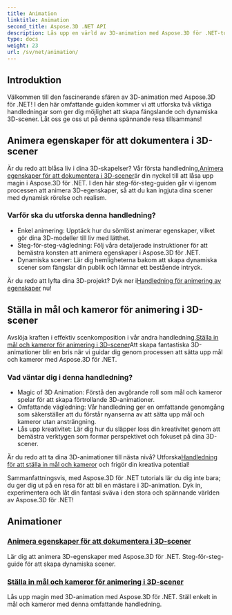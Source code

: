 ```yaml
---
title: Animation
linktitle: Animation
second_title: Aspose.3D .NET API
description: Lås upp en värld av 3D-animation med Aspose.3D för .NET-tutorials. Lär dig att animera egenskaper och ställa in mål och kameror för dynamiska scener utan ansträngning.
type: docs
weight: 23
url: /sv/net/animation/
---
```

## Introduktion

Välkommen till den fascinerande sfären av 3D-animation med Aspose.3D för .NET! I den här omfattande guiden kommer vi att utforska två viktiga handledningar som ger dig möjlighet att skapa fängslande och dynamiska 3D-scener. Låt oss ge oss ut på denna spännande resa tillsammans!

## Animera egenskaper för att dokumentera i 3D-scener
 Är du redo att blåsa liv i dina 3D-skapelser? Vår första handledning,[Animera egenskaper för att dokumentera i 3D-scener](./property-to-document/)är din nyckel till att låsa upp magin i Aspose.3D för .NET. I den här steg-för-steg-guiden går vi igenom processen att animera 3D-egenskaper, så att du kan ingjuta dina scener med dynamisk rörelse och realism.

### Varför ska du utforska denna handledning?
- Enkel animering: Upptäck hur du sömlöst animerar egenskaper, vilket gör dina 3D-modeller till liv med lätthet.
- Steg-för-steg-vägledning: Följ våra detaljerade instruktioner för att bemästra konsten att animera egenskaper i Aspose.3D för .NET.
- Dynamiska scener: Lär dig hemligheterna bakom att skapa dynamiska scener som fängslar din publik och lämnar ett bestående intryck.

 Är du redo att lyfta dina 3D-projekt? Dyk ner i[Handledning för animering av egenskaper](./property-to-document/) nu!

## Ställa in mål och kameror för animering i 3D-scener
 Avslöja kraften i effektiv scenkomposition i vår andra handledning,[Ställa in mål och kameror för animering i 3D-scener](./setup-target-camera/)Att skapa fantastiska 3D-animationer blir en bris när vi guidar dig genom processen att sätta upp mål och kameror med Aspose.3D för .NET.

### Vad väntar dig i denna handledning?
- Magic of 3D Animation: Förstå den avgörande roll som mål och kameror spelar för att skapa förtrollande 3D-animationer.
- Omfattande vägledning: Vår handledning ger en omfattande genomgång som säkerställer att du förstår nyanserna av att sätta upp mål och kameror utan ansträngning.
- Lås upp kreativitet: Lär dig hur du släpper loss din kreativitet genom att bemästra verktygen som formar perspektivet och fokuset på dina 3D-scener.

 Är du redo att ta dina 3D-animationer till nästa nivå? Utforska[Handledning för att ställa in mål och kameror](./setup-target-camera/) och frigör din kreativa potential!

Sammanfattningsvis, med Aspose.3D för .NET tutorials lär du dig inte bara; du ger dig ut på en resa för att bli en mästare i 3D-animation. Dyk in, experimentera och låt din fantasi sväva i den stora och spännande världen av Aspose.3D för .NET!
## Animationer
### [Animera egenskaper för att dokumentera i 3D-scener](./property-to-document/)
Lär dig att animera 3D-egenskaper med Aspose.3D för .NET. Steg-för-steg-guide för att skapa dynamiska scener.
### [Ställa in mål och kameror för animering i 3D-scener](./setup-target-camera/)
Lås upp magin med 3D-animation med Aspose.3D för .NET. Ställ enkelt in mål och kameror med denna omfattande handledning.